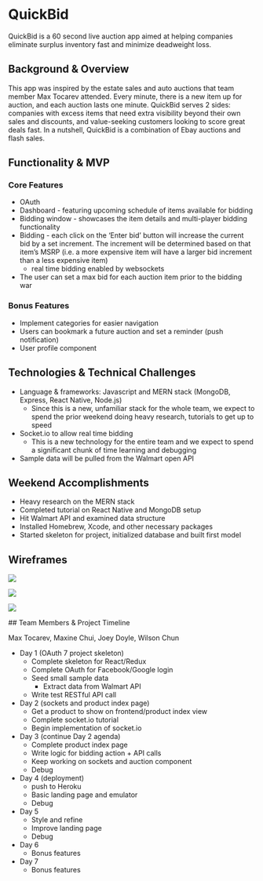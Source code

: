 # QuickBid

QuickBid is a 60 second live auction app aimed at helping companies eliminate surplus inventory fast and minimize deadweight loss.

## Background & Overview

This app was inspired by the estate sales and auto auctions that team member Max Tocarev attended. Every minute, there is a new item up for auction, and each auction lasts one minute. QuickBid serves 2 sides: companies with excess items that need extra visibility beyond their own sales and discounts, and value-seeking customers looking to score great deals fast. In a nutshell, QuickBid is a combination of Ebay auctions and flash sales.

## Functionality & MVP

### Core Features
* OAuth
* Dashboard - featuring upcoming schedule of items available for bidding
* Bidding window - showcases the item details and multi-player bidding functionality
* Bidding - each click on the ‘Enter bid’ button will increase the current bid by a set increment. The increment will be determined based on that item’s MSRP (i.e. a more expensive item will have a larger bid increment than a less expensive item)
    * real time bidding enabled by websockets
* The user can set a max bid for each auction item prior to the bidding war

### Bonus Features
* Implement categories for easier navigation
* Users can bookmark a future auction and set a reminder (push notification)
* User profile component

## Technologies & Technical Challenges

* Language & frameworks: Javascript and MERN stack (MongoDB, Express, React Native, Node.js)
    * Since this is a new, unfamiliar stack for the whole team, we expect to spend the prior weekend doing heavy research, tutorials to get up to speed
* Socket.io to allow real time bidding
    * This is a new technology for the entire team and we expect to spend a significant chunk of time learning and debugging
* Sample data will be pulled from the Walmart open API

## Weekend Accomplishments

* Heavy research on the MERN stack
* Completed tutorial on React Native and MongoDB setup
* Hit Walmart API and examined data structure
* Installed Homebrew, Xcode, and other necessary packages
* Started skeleton for project, initialized database and built first model

## Wireframes
<p align=“center”>
  <img width=“80%” height=“80%” src=“http://www.smiley.com/sites/default/files/BRAND_SMILEY_MAIN.jpg” />
</p>
<p align=“center”>
  <img width=“80%” height=“80%” src=“https://raw.githubusercontent.com/jdoyle5/quick_bid/master/docs/wireframes/Screen%202.png” />
</p>
<p align=“center”>
  <img width=“80%” height=“80%” src=“https://raw.githubusercontent.com/jdoyle5/quick_bid/master/docs/wireframes/Screen%203.png” />
</p>
## Team Members & Project Timeline

Max Tocarev, Maxine Chui, Joey Doyle, Wilson Chun

* Day 1 (OAuth 7 project skeleton)
    * Complete skeleton for React/Redux
    * Complete OAuth for Facebook/Google login
    * Seed small sample data
        * Extract data from Walmart API
    * Write test RESTful API call
* Day 2 (sockets and product index page)
    * Get a product to show on frontend/product index view
    * Complete socket.io tutorial
    * Begin implementation of socket.io
* Day 3 (continue Day 2 agenda)
    * Complete product index page
    * Write logic for bidding action + API calls
    * Keep working on sockets and auction component
    * Debug
* Day 4 (deployment)
    * push to Heroku
    * Basic landing page and emulator
    * Debug
* Day 5
    * Style and refine
    * Improve landing page
    * Debug
* Day 6
    * Bonus features
* Day 7
    * Bonus features
